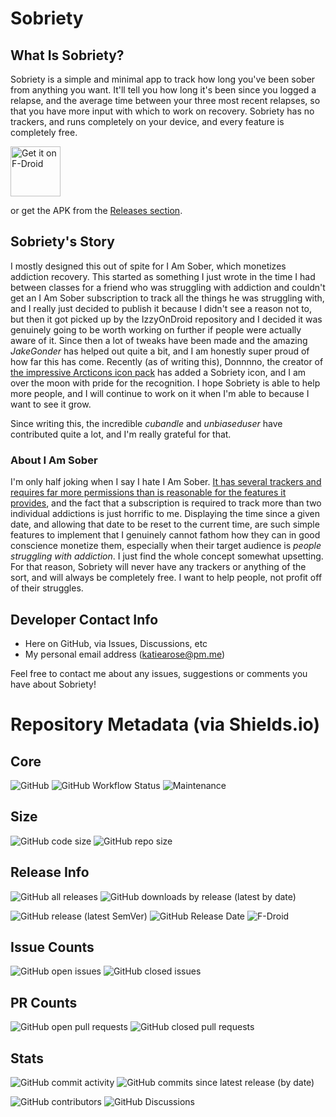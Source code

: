 # Sobriety

## What Is Sobriety?

Sobriety is a simple and minimal app to track how long you've been sober from anything you want. It'll tell you how long it's been since you logged a relapse, and the average time between your three most recent relapses, so that you have more input with which to work on recovery. Sobriety has no trackers, and runs completely on your device, and every feature is completely free.

[<img src="https://fdroid.gitlab.io/artwork/badge/get-it-on.png"
     alt="Get it on F-Droid"
     height="80">](https://f-droid.org/packages/com.katiearose.sobriety/)

or get the APK from the [Releases section](https://github.com/KiARC/Sobriety/releases/latest).

## Sobriety's Story

I mostly designed this out of spite for I Am Sober, which monetizes addiction recovery. This started as something I just wrote in the time I had between classes for a friend who was struggling with addiction and couldn't get an I Am Sober subscription to track all the things he was struggling with, and I really just decided to publish it because I didn't see a reason not to, but then it got picked up by the IzzyOnDroid repository and I decided it was genuinely going to be worth working on further if people were actually aware of it. Since then a lot of tweaks have been made and the amazing *JakeGonder* has helped out quite a bit, and I am honestly super proud of how far this has come. Recently (as of writing this),  Donnnno, the creator of [the impressive Arcticons icon pack](https://github.com/Donnnno/Arcticons) has added a Sobriety icon, and I am over the moon with pride for the recognition. I hope Sobriety is able to help more people, and I will continue to work on it when I'm able to because I want to see it grow.

Since writing this, the incredible *cubandle* and *unbiaseduser* have contributed quite a lot, and I'm really grateful for that.

### About I Am Sober

I'm only half joking when I say I hate I Am Sober. [It has several trackers and requires far more permissions than is reasonable for the features it provides](https://reports.exodus-privacy.eu.org/en/reports/com.thehungrywasp.iamsober/latest/), and the fact that a subscription is required to track more than two individual addictions is just horrific to me. Displaying the time since a given date, and allowing that date to be reset to the current time, are such simple features to implement that I genuinely cannot fathom how they can in good conscience monetize them, especially when their target audience is *people struggling with addiction*. I just find the whole concept somewhat upsetting. For that reason, Sobriety will never have any trackers or anything of the sort, and will always be completely free. I want to help people, not profit off of their struggles.

## Developer Contact Info
- Here on GitHub, via Issues, Discussions, etc
- My personal email address (katiearose@pm.me)

Feel free to contact me about any issues, suggestions or comments you have about Sobriety!

# Repository Metadata (via Shields.io)
## Core
![GitHub](https://img.shields.io/github/license/KiARC/Sobriety?style=for-the-badge&color=success)
![GitHub Workflow Status](https://img.shields.io/github/actions/workflow/status/KiARC/Sobriety/ci.yml?branch=master&style=for-the-badge)
![Maintenance](https://img.shields.io/maintenance/yes/2023?style=for-the-badge)
## Size
![GitHub code size](https://img.shields.io/github/languages/code-size/KiARC/Sobriety?style=for-the-badge)
![GitHub repo size](https://img.shields.io/github/repo-size/KiARC/Sobriety?style=for-the-badge)
## Release Info
![GitHub all releases](https://img.shields.io/github/downloads/KiARC/Sobriety/total?style=for-the-badge&label=Downloads%20%28All%20Releases%29?)
![GitHub downloads by release (latest by date)](https://img.shields.io/github/downloads/KiARC/Sobriety/latest/total?style=for-the-badge&label=Downloads%20%28Latest%20Release%29?)

![GitHub release (latest SemVer)](https://img.shields.io/github/v/release/KiARC/Sobriety?label=Latest%20Release&sort=semver&style=for-the-badge)
![GitHub Release Date](https://img.shields.io/github/release-date/KiARC/Sobriety?label=Latest%20Release%20Date&style=for-the-badge&sort=semver)
![F-Droid](https://img.shields.io/f-droid/v/com.katiearose.sobriety?style=for-the-badge)
## Issue Counts
![GitHub open issues](https://img.shields.io/github/issues-raw/KiARC/Sobriety?style=for-the-badge)
![GitHub closed issues](https://img.shields.io/github/issues-closed-raw/KiARC/Sobriety?style=for-the-badge)
## PR Counts
![GitHub open pull requests](https://img.shields.io/github/issues-pr-raw/KiARC/Sobriety?style=for-the-badge)
![GitHub closed pull requests](https://img.shields.io/github/issues-pr-closed-raw/KiARC/Sobriety?style=for-the-badge)
## Stats
![GitHub commit activity](https://img.shields.io/github/commit-activity/w/KiARC/Sobriety?style=for-the-badge)
![GitHub commits since latest release (by date)](https://img.shields.io/github/commits-since/KiARC/Sobriety/latest?style=for-the-badge)

![GitHub contributors](https://img.shields.io/github/contributors/KiARC/Sobriety?style=for-the-badge)
![GitHub Discussions](https://img.shields.io/github/discussions/KiARC/Sobriety?style=for-the-badge)
